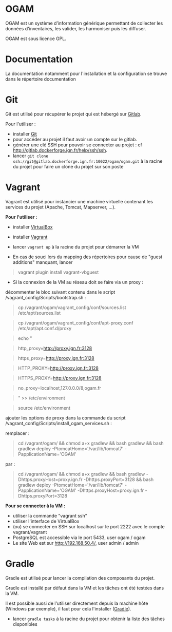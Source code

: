 # OGAM

OGAM est un système d’information générique permettant de collecter les données
d'inventaires, les valider, les harmoniser puis les diffuser. 
 
OGAM est sous licence GPL.


# Documentation

La documentation notamment pour l'installation et la configuration se trouve 
dans le répertoire documentation


# Git

Git est utilisé pour récupérer le projet qui est hébergé sur [Gitlab](http://gitlab.dockerforge.ign.fr/ogam/ogam).

Pour l'utiliser :
* installer [Git](https://git-scm.com/)
* pour accéder au projet il faut avoir un compte sur le gitlab.
* générer une clé SSH pour pouvoir se connecter au projet : cf http://gitlab.dockerforge.ign.fr/help/ssh/ssh.
* lancer `git clone ssh://git@gitlab.dockerforge.ign.fr:10022/ogam/ogam.git` à la racine du projet pour faire un clone du projet sur son poste

# Vagrant

Vagrant est utilisé pour instancier une machine virtuelle contenant les services du projet (Apache, Tomcat, Mapserver, ...).

**Pour l'utiliser :**
* installer [VirtualBox](https://www.virtualbox.org/)
* installer [Vagrant](https://www.vagrantup.com/)
* lancer `vagrant up` à la racine du projet pour démarrer la VM

* En cas de souci lors du mapping des répertoires pour cause de "guest additions" manquant, lancer
 
>vagrant plugin install vagrant-vbguest

* Si la connexion de la VM au réseau doit se faire via un proxy :

décommenter le bloc suivant contenu dans le script /vagrant_config/Scripts/bootstrap.sh :

>cp /vagrant/ogam/vagrant_config/conf/sources.list /etc/apt/sources.list

>cp /vagrant/ogam/vagrant_config/conf/apt-proxy.conf /etc/apt/apt.conf.d/proxy

>

>echo "

>http_proxy=http://proxy.ign.fr:3128

>https_proxy=http://proxy.ign.fr:3128

>HTTP_PROXY=http://proxy.ign.fr:3128

>HTTPS_PROXY=http://proxy.ign.fr:3128

>no_proxy=localhost,127.0.0.0/8,ogam.fr

>" >> /etc/environment

>source /etc/environment

ajouter les options de proxy dans la commande du script /vagrant_config/Scripts/install_ogam_services.sh :

remplacer :

>cd /vagrant/ogam/ && chmod a+x gradlew && bash gradlew && bash gradlew deploy -PtomcatHome='/var/lib/tomcat7' -PapplicationName='OGAM'

par :

>cd /vagrant/ogam/ && chmod a+x gradlew && bash gradlew -Dhttps.proxyHost=proxy.ign.fr -Dhttps.proxyPort=3128 && bash gradlew deploy -PtomcatHome='/var/lib/tomcat7' -PapplicationName='OGAM' -Dhttps.proxyHost=proxy.ign.fr -Dhttps.proxyPort=3128


**Pour se connecter à la VM :**
* utiliser la commande "vagrant ssh"
* utiliser l'interface de VirtualBox
* (ou) se connecter en SSH sur localhost sur le port 2222 avec le compte vagrant/vagrant  
* PostgreSQL est accessible via le port 5433, user ogam / ogam
* Le site Web est sur http://192.168.50.4/, user admin / admin


# Gradle

Gradle est utilisé pour lancer la compilation des composants du projet.

Gradle est installé par défaut dans la VM et les tâches ont été testées dans la VM.

Il est possible aussi de l'utiliser directement depuis la machine hôte (Windows par exemple), il faut pour cela l'installer ([Gradle](https://gradle.org/)).

* lancer `gradle tasks` à la racine du projet pour obtenir la liste des tâches disponibles